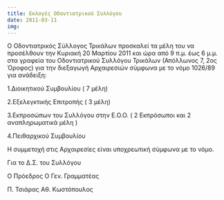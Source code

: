 ```yaml
---
title: Εκλογές Οδοντιατρικού Συλλόγου
date: 2011-03-11
img: 
---
```

Ο Οδοντιατρικός Σύλλογος Τρικάλων προσκαλεί τα μέλη του να προσέλθουν την Κυριακή 20 Μαρτίου 2011 και ώρα από 9 π.μ. έως 6 μ.μ. στα γραφεία του Οδοντιατρικού Συλλόγου Τρικάλων  (Απόλλωνος 7, 2ος Όροφος) για την διεξαγωγή Αρχαιρεσιών σύμφωνα με το νόμο 1026/89 για ανάδειξη:

1.Διοικητικού Συμβουλίου ( 7 μέλη)

2.Εξελεγκτικής Επιτροπής ( 3 μέλη)

3.Εκπροσώπων του Συλλόγου στην Ε.Ο.Ο. ( 2 Εκπρόσωποι και 2 αναπληρωματικά μέλη )

4.Πειθαρχικού Συμβουλίου


Η συμμετοχή στις Αρχαιρεσίες είναι υποχρεωτική σύμφωνα με το νόμο.

Για το Δ.Σ. του Συλλόγου

Ο Πρόεδρος                                        Ο Γεν. Γραμματέας

Π. Τσιάρας                                           Αθ. Κωστόπουλος